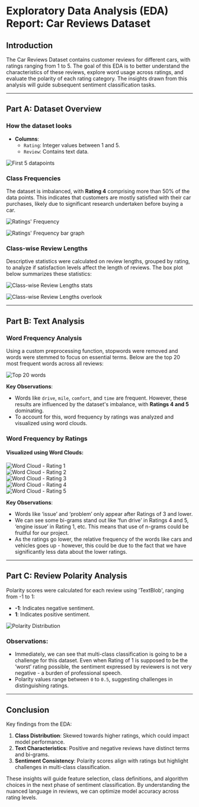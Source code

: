 # Exploratory Data Analysis (EDA) Report: Car Reviews Dataset

## Introduction

The Car Reviews Dataset contains customer reviews for different cars, with ratings ranging from 1 to 5. The goal of this EDA is to better understand the characteristics of these reviews, explore word usage across ratings, and evaluate the polarity of each rating category. The insights drawn from this analysis will guide subsequent sentiment classification tasks.

---

## Part A: Dataset Overview

### How the dataset looks

- **Columns**:
  - `Rating`: Integer values between 1 and 5.
  - `Review`: Contains text data.


![First 5 datapoints](images/Data_review.png)

### Class Frequencies

The dataset is imbalanced, with **Rating 4** comprising more than 50% of the data points. This indicates that customers are mostly satisfied with their car purchases, likely due to significant research undertaken before buying a car.

![Ratings' Frequency](images/Rating_count.png)

![Ratings' Frequency bar graph](images/rating_distribution.png)

### Class-wise Review Lengths

Descriptive statistics were calculated on review lengths, grouped by rating, to analyze if satisfaction levels affect the length of reviews. The box plot below summarizes these statistics:

![Class-wise Review Lengths stats](images/review_length_stats.png)

![Class-wise Review Lengths overlook](images/review_length_boxplot.png)

---

## Part B: Text Analysis

### Word Frequency Analysis

Using a custom preprocessing function, stopwords were removed and words were stemmed to focus on essential terms. Below are the top 20 most frequent words across all reviews:

![Top 20 words](images/top_20_words.png)

**Key Observations**:
- Words like `drive`, `mile`, `comfort`, and `time` are frequent. However, these results are influenced by the dataset's imbalance, with **Ratings 4 and 5** dominating.
- To account for this, word frequency by ratings was analyzed and visualized using word clouds.

### Word Frequency by Ratings

#### Visualized using Word Clouds:

![Word Cloud - Rating 1](images/word_cloud_rating_1.png)  
![Word Cloud - Rating 2](images/word_cloud_rating_2.png)  
![Word Cloud - Rating 3](images/word_cloud_rating_3.png)  
![Word Cloud - Rating 4](images/word_cloud_rating_4.png)  
![Word Cloud - Rating 5](images/word_cloud_rating_5.png)

**Key Observations**:
-	Words like ‘issue’ and ‘problem’ only appear after Ratings of 3 and lower. 
-	We can see some bi-grams stand out like ‘fun drive’ in Ratings 4 and 5, ‘engine issue’ in Rating 1, etc. This means that use of n-grams could be fruitful for our project.
-	As the ratings go lower, the relative frequency of the words like cars and vehicles goes up - however, this could be due to the fact that we have significantly less data about the lower ratings.  

---

## Part C: Review Polarity Analysis

Polarity scores were calculated for each review using 'TextBlob', ranging from -1 to 1:
- **-1**: Indicates negative sentiment.
- **1**: Indicates positive sentiment.
  
![Polarity Distribution](images/polarity_box_plot.png)

### Observations:
- Immediately, we can see that multi-class classification is going to be a challenge for this dataset. Even when Rating of 1 is supposed to be the ‘worst’ rating possible, the sentiment expressed by reviewers is not very negative - a burden of professional speech. 
- Polarity values range between `0` to `0.5`, suggesting challenges in distinguishing ratings.



---

## Conclusion

Key findings from the EDA:
1. **Class Distribution**: Skewed towards higher ratings, which could impact model performance.
2. **Text Characteristics**: Positive and negative reviews have distinct terms and bi-grams.
3. **Sentiment Consistency**: Polarity scores align with ratings but highlight challenges in multi-class classification.

These insights will guide feature selection, class definitions, and algorithm choices in the next phase of sentiment classification. By understanding the nuanced language in reviews, we can optimize model accuracy across rating levels.
